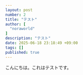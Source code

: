 ```yaml
---
layout: post
number: 2
title: "テスト"
author: [
  "noraworld"
]
description: "テスト"
date: 2025-06-18 23:18:49 +09:00
tags: []
published: true
---
```


こんにちは。これはテストです。
